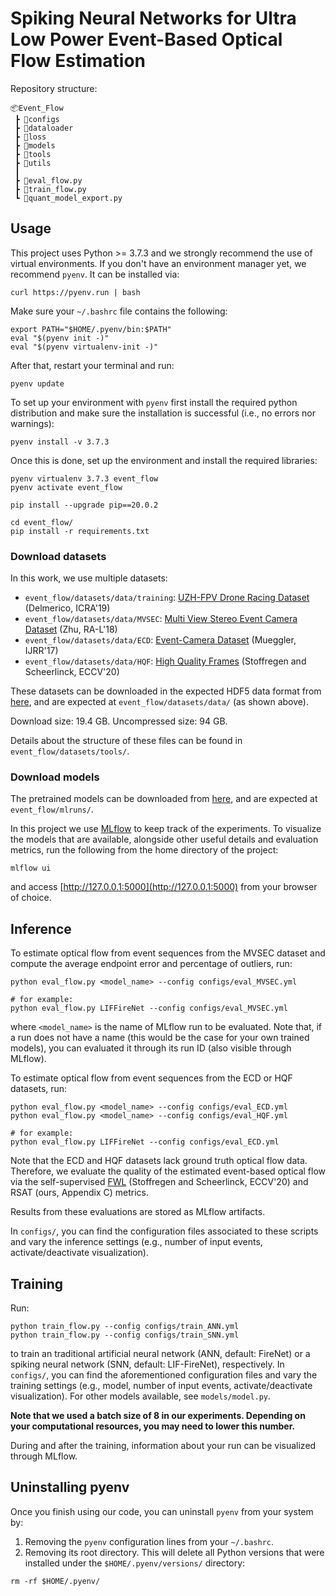 # Spiking Neural Networks for Ultra Low Power Event-Based Optical Flow Estimation

Repository structure:

```
📦Event_Flow
 ┣ 📂configs
 ┣ 📂dataloader
 ┣ 📂loss
 ┣ 📂models
 ┣ 📂tools
 ┣ 📂utils
 ┃ 
 ┣ 📜eval_flow.py
 ┣ 📜train_flow.py
 ┗ 📜quant_model_export.py
```

## Usage

This project uses Python >= 3.7.3 and we strongly recommend the use of virtual environments. If you don't have an environment manager yet, we recommend `pyenv`. It can be installed via:

```
curl https://pyenv.run | bash
```

Make sure your `~/.bashrc` file contains the following:

```
export PATH="$HOME/.pyenv/bin:$PATH"
eval "$(pyenv init -)"
eval "$(pyenv virtualenv-init -)"
```

After that, restart your terminal and run:

```
pyenv update
```

To set up your environment with `pyenv` first install the required python distribution and make sure the installation is successful (i.e., no errors nor warnings):

```
pyenv install -v 3.7.3
```

Once this is done, set up the environment and install the required libraries:

```
pyenv virtualenv 3.7.3 event_flow
pyenv activate event_flow

pip install --upgrade pip==20.0.2

cd event_flow/
pip install -r requirements.txt
```

### Download datasets

In this work, we use multiple datasets:
- `event_flow/datasets/data/training`: [UZH-FPV Drone Racing Dataset](https://fpv.ifi.uzh.ch/) (Delmerico, ICRA'19)
- `event_flow/datasets/data/MVSEC`: [Multi View Stereo Event Camera Dataset](https://daniilidis-group.github.io/mvsec/) (Zhu, RA-L'18)
- `event_flow/datasets/data/ECD`: [Event-Camera Dataset](http://rpg.ifi.uzh.ch/davis_data.html) (Mueggler, IJRR'17)
- `event_flow/datasets/data/HQF`: [High Quality Frames](https://www.ecva.net/papers/eccv_2020/papers_ECCV/papers/123720528.pdf) (Stoffregen and Scheerlinck, ECCV'20)

These datasets can be downloaded in the expected HDF5 data format from [here](https://1drv.ms/u/s!Ah0kx0CRKrAZjx-EEIzfo8iqBDro?e=TIoxG9), and are expected at `event_flow/datasets/data/` (as shown above). 

Download size: 19.4 GB. Uncompressed size: 94 GB.

Details about the structure of these files can be found in `event_flow/datasets/tools/`. 

### Download models

The pretrained models can be downloaded from [here](https://1drv.ms/u/s!Ah0kx0CRKrAZjyD2MUxoRQQ-O0TI?e=MUlhCx), and are expected at `event_flow/mlruns/`. 

In this project we use [MLflow](https://www.mlflow.org/docs/latest/index.html#) to keep track of the experiments. To visualize the models that are available, alongside other useful details and evaluation metrics, run the following from the home directory of the project:

```
mlflow ui
```

and access [http://127.0.0.1:5000](http://127.0.0.1:5000) from your browser of choice.

## Inference

To estimate optical flow from event sequences from the MVSEC dataset and compute the average endpoint error and percentage of outliers, run:

```
python eval_flow.py <model_name> --config configs/eval_MVSEC.yml

# for example:
python eval_flow.py LIFFireNet --config configs/eval_MVSEC.yml
```

where `<model_name>` is the name of MLflow run to be evaluated. Note that, if a run does not have a name (this would be the case for your own trained models), you can evaluated it through its run ID (also visible through MLflow).

To estimate optical flow from event sequences from the ECD or HQF datasets, run:

```
python eval_flow.py <model_name> --config configs/eval_ECD.yml
python eval_flow.py <model_name> --config configs/eval_HQF.yml

# for example:
python eval_flow.py LIFFireNet --config configs/eval_ECD.yml
```

Note that the ECD and HQF datasets lack ground truth optical flow data. Therefore, we evaluate the quality of the estimated event-based optical flow via the self-supervised [FWL](https://www.ecva.net/papers/eccv_2020/papers_ECCV/papers/123720528.pdf) (Stoffregen and Scheerlinck, ECCV'20) and RSAT (ours, Appendix C) metrics.

Results from these evaluations are stored as MLflow artifacts. 

In `configs/`, you can find the configuration files associated to these scripts and vary the inference settings (e.g., number of input events, activate/deactivate visualization).

## Training

Run:

```
python train_flow.py --config configs/train_ANN.yml
python train_flow.py --config configs/train_SNN.yml
```

to train an traditional artificial neural network (ANN, default: FireNet) or a spiking neural network (SNN, default: LIF-FireNet), respectively. In `configs/`, you can find the aforementioned configuration files and vary the training settings (e.g., model, number of input events, activate/deactivate visualization). For other models available, see `models/model.py`. 

**Note that we used a batch size of 8 in our experiments. Depending on your computational resources, you may need to lower this number.**

During and after the training, information about your run can be visualized through MLflow.

## Uninstalling pyenv

Once you finish using our code, you can uninstall `pyenv` from your system by:

1. Removing the `pyenv` configuration lines from your `~/.bashrc`.
2. Removing its root directory. This will delete all Python versions that were installed under the `$HOME/.pyenv/versions/` directory:

```
rm -rf $HOME/.pyenv/
```
